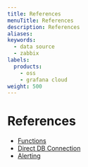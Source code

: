 ```yaml
---
title: References
menuTitle: References
description: References
aliases:
keywords:
  - data source
  - zabbix
labels:
  products:
    - oss
    - grafana cloud
weight: 500
---
```


# References

- [Functions](./functions)
- [Direct DB Connection](./direct-db-connection)
- [Alerting](./alerting)